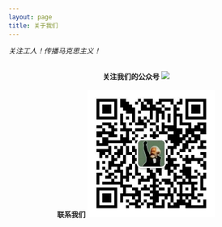 ```yaml
---
layout: page
title: 关于我们
---
```


*关注工人！传播马克思主义！*
<br>
<br>

<div style="text-align:center">
<strong>关注我们的公众号</strong>
<img src="/images/gongzhonghao.jpg" width="50%"></div>

<br>

<div style="text-align:center">
<strong>联系我们</strong>
<img src="/images/weixin.jpg" width="50%"></div>
